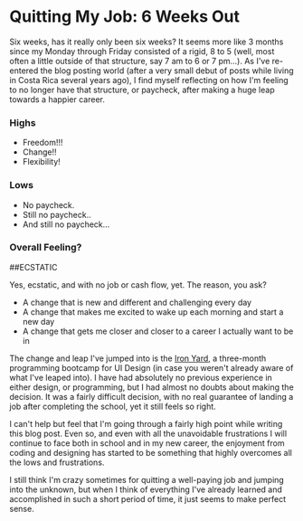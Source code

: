 # Quitting My Job: 6 Weeks Out

Six weeks, has it really only been six weeks? It seems more like 3 months since my Monday through Friday consisted of a rigid, 8 to 5 (well, most often a little outside of that structure, say 7 am to 6 or 7 pm...). As I've re-entered the blog posting world (after a very small debut of posts while living in Costa Rica several years ago), I find myself reflecting on how I'm feeling to no longer have that structure, or paycheck, after making a huge leap towards a happier career.

### Highs

- Freedom!!!
- Change!!
- Flexibility!

### Lows

- No paycheck.
- Still no paycheck..
- And still no paycheck...

### Overall Feeling?

##ECSTATIC

Yes, ecstatic, and with no job or cash flow, yet. The reason, you ask? 

- A change that is new and different and challenging every day
- A change that makes me excited to wake up each morning and start a new day
- A change that gets me closer and closer to a career I actually want to be in 

The change and leap I've jumped into is the [Iron Yard](http://theironyard.com/), a three-month programming bootcamp for UI Design (in case you weren't already aware of what I've leaped into). I have had absolutely no previous experience in either design, or programming, but I had almost no doubts about making the decision. It was a fairly difficult decision, with no real guarantee of landing a job after completing the school, yet it still feels so right. 

I can't help but feel that I'm going through a fairly high point while writing this blog post. Even so, and even with all the unavoidable frustrations I will continue to face both in school and in my new career, the enjoyment from coding and designing has started to be something that highly overcomes all the lows and frustrations.

I still think I'm crazy sometimes for quitting a well-paying job and jumping into the unknown, but when I think of everything I've already learned and accomplished in such a short period of time, it just seems to make perfect sense. 

